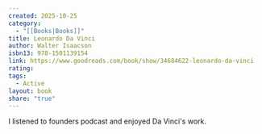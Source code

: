 ```yaml
---
created: 2025-10-25
category:
  - "[[Books|Books]]"
title: Leonardo Da Vinci
author: Walter Isaacson
isbn13: 978-1501139154
link: https://www.goodreads.com/book/show/34684622-leonardo-da-vinci
rating:
tags:
  - Active
layout: book
share: "true"
---
```

I listened to founders podcast and enjoyed Da Vinci's work.
